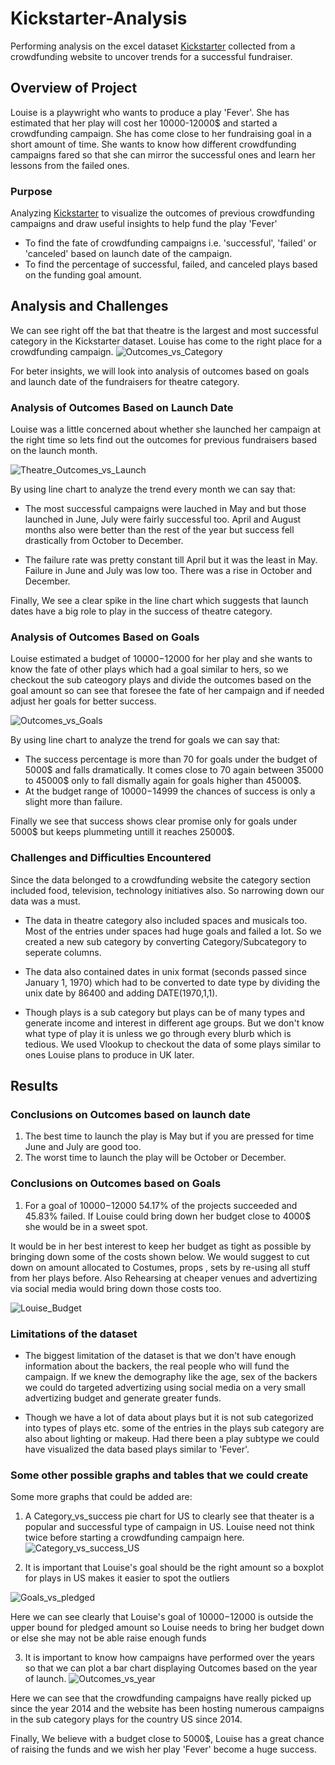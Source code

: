 # Kickstarter-Analysis
Performing analysis on the excel dataset [Kickstarter](https://github.com/sucharita1/kickstarter-analysis/blob/16de63190d2fddcc3cfd50b49f1bcf55ecce118c/Kickstarter-Analysis.xlsx) collected from a crowdfunding website to uncover trends for a successful fundraiser.

## Overview of Project
Louise is a playwright who wants to produce a play 'Fever'. She has estimated that her play will cost her 10000-12000$ and started a crowdfunding campaign. She has come close to her fundraising goal in a short amount of time. She wants to know how different crowdfunding campaigns fared so that she can mirror the successful ones and learn her lessons from the failed ones.

### Purpose
Analyzing [Kickstarter](https://github.com/sucharita1/kickstarter-analysis/blob/16de63190d2fddcc3cfd50b49f1bcf55ecce118c/Kickstarter-Analysis.xlsx) to visualize the outcomes of previous crowdfunding campaigns and draw useful insights to help fund the play 'Fever'
- To find the fate of crowdfunding campaigns i.e. 'successful', 'failed' or 'canceled' based on launch date of the campaign.
- To find the percentage of successful, failed, and canceled plays based on the funding goal amount.
    
## Analysis and Challenges
We can see right off the bat that theatre is the largest and most successful category in the Kickstarter dataset. Louise has come to the right place for a crowdfunding campaign. 
![Outcomes_vs_Category](https://github.com/sucharita1/kickstarter-analysis/blob/02e9f98eedba6b72198c4b6807476680eae3f705/Resources/Outcomes_vs_Category.png?raw=true)

For beter insights, we will look into analysis of outcomes based on goals and launch date of the fundraisers for theatre category.

### Analysis of Outcomes Based on Launch Date
Louise was a little concerned about whether she launched her campaign at the right time  so lets find out the outcomes for previous fundraisers based on  the launch month.

![Theatre_Outcomes_vs_Launch](https://github.com/sucharita1/kickstarter-analysis/blob/16de63190d2fddcc3cfd50b49f1bcf55ecce118c/Resources/Theater_Outcomes_vs_Launch.png?raw=true)

By using line chart to analyze the trend every month we can say that:
- The most successful campaigns were lauched in May and but those launched in June, July were fairly successful too. April and August months also were better than the rest of the year but success fell drastically from October to December.

- The failure rate was pretty constant till April but it was the least in May. Failure in June and July was low too. There was a rise in October and December.

Finally, We see a clear spike in the line chart which suggests that launch dates have a big role to play in the success of theatre category.

### Analysis of Outcomes Based on Goals
Louise estimated a budget of 10000$-12000$ for her play and she wants to know the fate of other plays which had a goal similar to hers, so we checkout the sub cateogory plays and divide the outcomes based on the goal amount  so can see that foresee the fate of her campaign and if needed adjust her goals for better success.

![Outcomes_vs_Goals](https://github.com/sucharita1/kickstarter-analysis/blob/02e9f98eedba6b72198c4b6807476680eae3f705/Resources/Outcomes_vs_Goals.png?raw=true)

By using line chart to analyze the trend for goals we can say that:
- The success percentage is more than 70 for goals under the budget of 5000$ and falls dramatically. It comes close to 70 again between 35000 to 45000$ only to fall dismally again for goals higher than 45000$. 
- At the budget range of 10000$-14999$ the chances of success is only a slight more than failure.

Finally we see that success shows clear promise only for goals under 5000$ but keeps plummeting untill it reaches 25000$.

### Challenges and Difficulties Encountered
Since the data belonged to a crowdfunding website the category section included food, television, technology initiatives also. So narrowing down our data was a must.

- The data in theatre category also included spaces and musicals too. Most of the entries under spaces had huge goals and failed a lot. So we created a new sub category by converting Category/Subcategory to seperate columns.

- The data also contained dates in unix format (seconds passed since January 1, 1970) which had to be converted to date type by dividing the unix date by 86400 and adding DATE(1970,1,1).

- Though plays is a sub category but plays can be of many types and generate income and interest in different age groups. But we don't know what type of play it is unless we go through every blurb which is tedious. We used Vlookup to checkout the data of some plays similar to ones Louise plans to produce in UK later.  

## Results
### Conclusions on Outcomes based on launch date
1. The best time to launch the play is May but if you are pressed for time June and July are good too.
2. The worst time to launch the play will be October or December. 

### Conclusions on Outcomes based on Goals
1. For a goal of 10000$-12000$ 54.17% of the projects succeeded and 45.83% failed. If Louise could bring down her budget close to 4000$ she would be in a sweet spot.

It would be in her best interest to keep her budget as tight as possible by bringing down some of the costs shown below. We would suggest to cut down on amount allocated to Costumes, props , sets by re-using all stuff from her plays before. Also Rehearsing at cheaper venues and advertizing via social media would bring down those costs too.
    
![Louise_Budget](https://github.com/sucharita1/kickstarter-analysis/blob/02e9f98eedba6b72198c4b6807476680eae3f705/Resources/Louise_Budget.png?raw=true)


### Limitations of the dataset
- The biggest limitation of the dataset is that we don't have enough information about the backers, the real people who will fund the campaign. If we knew the demography like the age, sex of the backers we could do targeted advertizing using social media on a very small advertizing budget and generate greater funds.

- Though we have a lot of data about plays but it is not sub categorized into types of plays etc. some of the entries in the plays sub category are also about lighting or makeup. Had there been a play subtype we could have visualized the data based plays similar to 'Fever'.

### Some other possible graphs and tables that we could create
Some more graphs that could be added are:
1. A Category_vs_success pie chart for US to clearly see that theater is a popular and successful type of campaign in US. Louise need not think twice before starting a crowdfunding campaign here.
![Category_vs_success_US](https://github.com/sucharita1/kickstarter-analysis/blob/02e9f98eedba6b72198c4b6807476680eae3f705/Resources/Category_vs_success_US.png?raw=true)

2. It is important that Louise's goal should be the right amount so a boxplot for plays in US makes it easier to spot the outliers

![Goals_vs_pledged](https://github.com/sucharita1/kickstarter-analysis/blob/02e9f98eedba6b72198c4b6807476680eae3f705/Resources/Goals_vs_pledged.png?raw=true)

Here we can see clearly that Louise's goal of 10000$-12000$ is outside the upper bound for pledged amount so Louise needs to bring her budget down or else she may not be able raise enough funds

3. It is important to know how campaigns have performed over the years so that we can plot a bar chart displaying Outcomes based on the year of launch.
![Outcomes_vs_year](https://github.com/sucharita1/kickstarter-analysis/blob/02e9f98eedba6b72198c4b6807476680eae3f705/Resources/Outcomes_vs_year.png?raw=true)

Here we can see that the crowdfunding campaigns have really picked up since the year 2014 and the website has been hosting numerous campaigns in the sub category plays for the country US since 2014. 


Finally, We believe with a budget close to 5000$, Louise has a great chance of raising the funds and we wish her play 'Fever' become a huge success.

    


    
    














    

    


   









